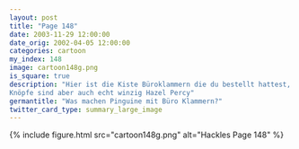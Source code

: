 ```yaml
---
layout: post
title: "Page 148"
date: 2003-11-29 12:00:00
date_orig: 2002-04-05 12:00:00
categories: cartoon
my_index: 148
image: cartoon148g.png
is_square: true
description: "Hier ist die Kiste Büroklammern die du bestellt hattest, Percy Ich frag mich aber wofür du die alle brauchst Ah, diese Rest
Knöpfe sind aber auch echt winzig Hazel Percy"
germantitle: "Was machen Pinguine mit Büro Klammern?"
twitter_card_type: summary_large_image
---
```


{% include figure.html src="cartoon148g.png" alt="Hackles Page 148"  %}
